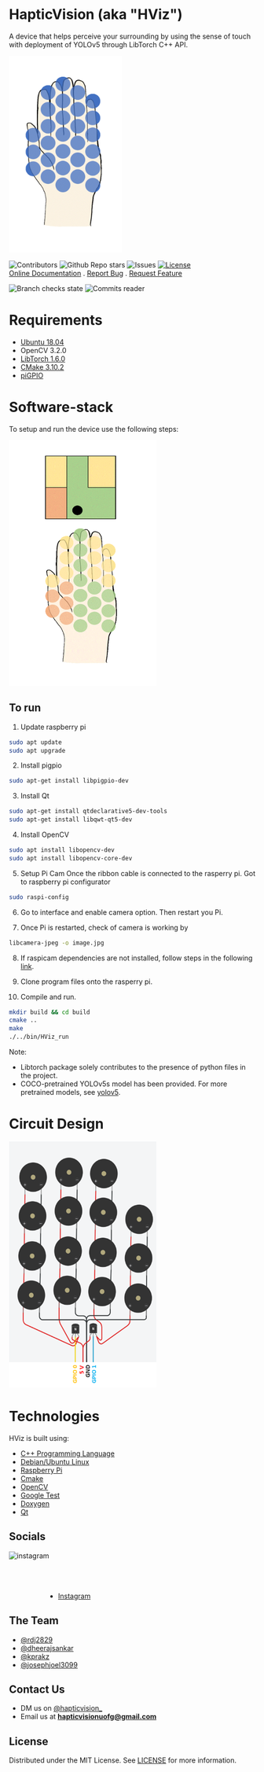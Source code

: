 # HapticVision (aka "HViz")
A device that helps perceive your surrounding by using the sense of touch with deployment of YOLOv5 through LibTorch C++ API.

<img src="https://github.com/Haptic-Vision/haptic_vision/blob/main/extras/Documentation/pulsating.gif" width="230" height="400">

![Contributors](https://img.shields.io/github/contributors/Haptic-Vision/haptic_vision?style=for-the-badge)
![Github Repo stars](https://img.shields.io/github/stars/Haptic-Vision/haptic_vision?style=for-the-badge)
![Issues](https://img.shields.io/github/issues-raw/Haptic-Vision/haptic_vision?style=for-the-badge)
[![License](https://img.shields.io/badge/license-MIT-green?style=for-the-badge)](https://github.com/Haptic-Vision/haptic_vision/blob/main/LICENSE)
 <br />
   <a href="http://htmlpreview.github.io/?https://github.com/Haptic-Vision/haptic_vision/blob/main/docs/html/index.html">Online Documentation</a>
    .
   <a href="https://github.com/MataPOS/matapos/issues">Report Bug</a>
    .
   <a href="https://github.com/MataPOS/matapos/issues">Request Feature</a>
 <br />

 ![Branch checks state](https://img.shields.io/github/checks-status/Haptic-Vision/haptic_vision/main?style=flat-square)
![Commits reader](https://img.shields.io/github/commit-activity/m/Haptic-Vision/haptic_vision?style=flat-square)

# Requirements
- [Ubuntu 18.04](https://www.instructables.com/Install-Ubuntu-18044-LTS-on-Your-Raspberry-Pi-Boar/)
- OpenCV 3.2.0
- [LibTorch 1.6.0](https://download.pytorch.org/libtorch/nightly/cpu/libtorch-shared-with-deps-latest.zip)
- [CMake 3.10.2](https://askubuntu.com/questions/355565/how-do-i-install-the-latest-version-of-cmake-from-the-command-line)
- [piGPIO](https://abyz.me.uk/rpi/pigpio/download.html)

# Software-stack
To setup and run the device use the following steps:

<img src="https://github.com/Haptic-Vision/haptic_vision/blob/main/extras/Documentation/map_pulse.gif" width=300 height=500>

## To run
1. Update raspberry pi
```bash
sudo apt update
sudo apt upgrade
```
2. Install pigpio
```bash
sudo apt-get install libpigpio-dev
```

3. Install Qt
```bash
sudo apt-get install qtdeclarative5-dev-tools
sudo apt-get install libqwt-qt5-dev
```

4. Install OpenCV
```bash
sudo apt install libopencv-dev
sudo apt install libopencv-core-dev
```

5. Setup Pi Cam
Once the ribbon cable is connected to the rasperry pi. Got to raspberry pi configurator
```bash
sudo raspi-config
```
6. Go to interface and enable camera option. Then restart you Pi.

7. Once Pi is restarted, check of camera is working by
```bash
libcamera-jpeg -o image.jpg
```
8. If raspicam dependencies are not installed, follow steps in the following [link](https://github.com/cedricve/raspicam).

9. Clone program files onto the rasperry pi.

10. Compile and run.
```bash
mkdir build && cd build
cmake ..
make
./../bin/HViz_run
```

Note: 
- Libtorch package solely contributes to the presence of python files in the project.
- COCO-pretrained YOLOv5s model has been provided. For more pretrained models, see [yolov5](https://github.com/ultralytics/yolov5).

# Circuit Design

<img src="https://github.com/Haptic-Vision/haptic_vision/blob/main/extras/Electronics/elec.png" width=300 height=500>

# Technologies

HViz is built using:

- [C++ Programming Language](https://www.cplusplus.com/)
- [Debian/Ubuntu Linux](https://www.linux.org/)
- [Raspberry Pi](https://www.raspberrypi.org)
- [Cmake](https://cmake.org/)
- [OpenCV](https://opencv.org/)
- [Google Test](https://github.com/google/googletest)
- [Doxygen](https://www.doxygen.nl/index.html)
- [Qt](https://www.qt.io/)

## Socials
<a href="https://www.instagram.com/hapticvision_/" target="blank"><img align="left" src="https://upload.wikimedia.org/wikipedia/commons/thumb/e/e7/Instagram_logo_2016.svg/1024px-Instagram_logo_2016.svg.png" alt="instagram" height="100" width="100" /></a>
<br />
<br />
<br />
<br />
- [Instagram](https://www.instagram.com/hapticvision_/)

## The Team
- [@rdj2829](https://github.com/rdj2829)
- [@dheerajsankar](https://github.com/dheerajsankar)
- [@kprakz](https://github.com/kprakz)
- [@josephjoel3099](https://github.com/josephjoel3099)

## Contact Us
- DM us on [@hapticvision_](https://www.instagram.com/hapticvision_/)
- Email us at **hapticvisionuofg@gmail.com**

## License
Distributed under the MIT License. See [LICENSE](https://github.com/Haptic-Vision/haptic_vision/blob/main/LICENSE) for more information.
